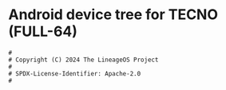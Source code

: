 # Android device tree for TECNO  (FULL-64)

```
#
# Copyright (C) 2024 The LineageOS Project
#
# SPDX-License-Identifier: Apache-2.0
#
```
